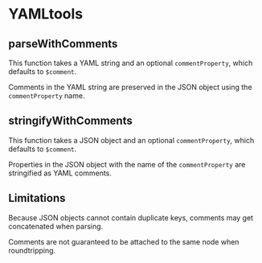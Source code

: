 # YAMLtools

## parseWithComments

This function takes a YAML string and an optional `commentProperty`, which defaults to `$comment`.

Comments in the YAML string are preserved in the JSON object using the `commentProperty` name.

## stringifyWithComments

This function takes a JSON object and an optional `commentProperty`, which defaults to `$comment`.

Properties in the JSON object with the name of the `commentProperty` are stringified as YAML comments.

## Limitations

Because JSON objects cannot contain duplicate keys, comments may get concatenated when parsing.

Comments are not guaranteed to be attached to the same node when roundtripping.

